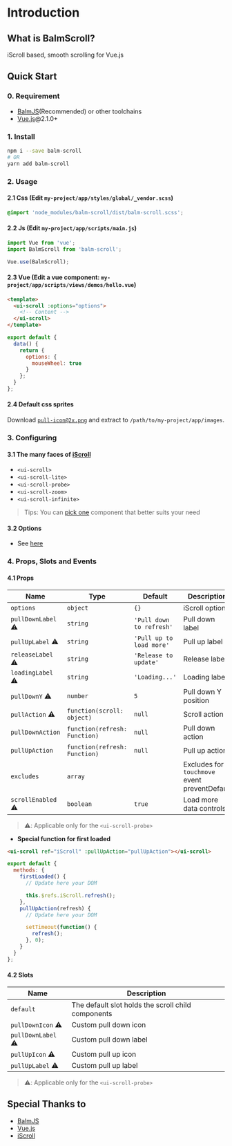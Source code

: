 # Introduction

## What is BalmScroll?

iScroll based, smooth scrolling for Vue.js

## Quick Start

### 0. Requirement

- [BalmJS](https://balmjs.com/)(Recommended) or other toolchains
- [Vue.js](https://vuejs.org/)@2.1.0+

### 1. Install

```sh
npm i --save balm-scroll
# OR
yarn add balm-scroll
```

### 2. Usage

#### 2.1 Css (Edit `my-project/app/styles/global/_vendor.scss`)

```css
@import 'node_modules/balm-scroll/dist/balm-scroll.scss';
```

#### 2.2 Js (Edit `my-project/app/scripts/main.js`)

```js
import Vue from 'vue';
import BalmScroll from 'balm-scroll';

Vue.use(BalmScroll);
```

#### 2.3 Vue (Edit a vue component: `my-project/app/scripts/views/demos/hello.vue`)

```html
<template>
  <ui-scroll :options="options">
    <!-- Content -->
  </ui-scroll>
</template>
```

```js
export default {
  data() {
    return {
      options: {
        mouseWheel: true
      }
    };
  }
};
```

#### 2.4 Default css sprites

Download [`pull-icon@2x.png`](https://iscroll.balmjs.com/balm-scroll-images.zip) and extract to `/path/to/my-project/app/images`.

### 3. Configuring

#### 3.1 The many faces of [iScroll](https://github.com/cubiq/iscroll/#the-many-faces-of-iscroll)

- `<ui-scroll>`
- `<ui-scroll-lite>`
- `<ui-scroll-probe>`
- `<ui-scroll-zoom>`
- `<ui-scroll-infinite>`

> Tips: You can [pick one](https://github.com/cubiq/iscroll/#the-many-faces-of-iscroll) component that better suits your need

#### 3.2 Options

- See [here](https://github.com/cubiq/iscroll/#configuring-the-iscroll)

### 4. Props, Slots and Events

#### 4.1 Props

| Name               | Type                          | Default                  | Description                                   |
| ------------------ | ----------------------------- | ------------------------ | --------------------------------------------- |
| `options`          | `object`                      | `{}`                     | iScroll options                               |
| `pullDownLabel` ⚠️ | `string`                      | `'Pull down to refresh'` | Pull down label                               |
| `pullUpLabel` ⚠️   | `string`                      | `'Pull up to load more'` | Pull up label                                 |
| `releaseLabel` ⚠️  | `string`                      | `'Release to update'`    | Release label                                 |
| `loadingLabel` ⚠️  | `string`                      | `'Loading...'`           | Loading label                                 |
| `pullDownY` ⚠️     | `number`                      | `5`                      | Pull down Y position                          |
| `pullAction` ⚠️    | `function(scroll: object)`    | `null`                   | Scroll action                                 |
| `pullDownAction`   | `function(refresh: Function)` | `null`                   | Pull down action                              |
| `pullUpAction`     | `function(refresh: Function)` | `null`                   | Pull up action                                |
| `excludes`         | `array`                       |                          | Excludes for `touchmove` event preventDefault |
| `scrollEnabled` ⚠️ | `boolean`                     | `true`                   | Load more data controls                       |

> ⚠️: Applicable only for the `<ui-scroll-probe>`

- **Special function for first loaded**

```html
<ui-scroll ref="iScroll" :pullUpAction="pullUpAction"></ui-scroll>
```

```js
export default {
  methods: {
    firstLoaded() {
      // Update here your DOM

      this.$refs.iScroll.refresh();
    },
    pullUpAction(refresh) {
      // Update here your DOM

      setTimeout(function() {
        refresh();
      }, 0);
    }
  }
};
```

#### 4.2 Slots

| Name               | Description                                        |
| ------------------ | -------------------------------------------------- |
| `default`          | The default slot holds the scroll child components |
| `pullDownIcon` ⚠️  | Custom pull down icon                              |
| `pullDownLabel` ⚠️ | Custom pull down label                             |
| `pullUpIcon` ⚠️    | Custom pull up icon                                |
| `pullUpLabel` ⚠️   | Custom pull up label                               |

> ⚠️: Applicable only for the `<ui-scroll-probe>`

## Special Thanks to

- [BalmJS](https://balmjs.com/)
- [Vue.js](https://vuejs.org/)
- [iScroll](https://github.com/cubiq/iscroll/)
